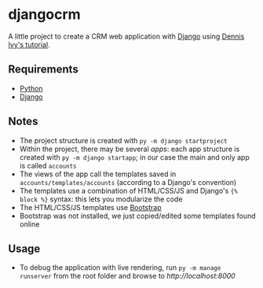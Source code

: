 # djangocrm
A little project to create a CRM web application with [Django](https://www.djangoproject.com/) using [Dennis Ivy's tutorial](https://youtube.com/playlist?list=PL-51WBLyFTg2vW-_6XBoUpE7vpmoR3ztO).

## Requirements
* [Python](https://www.python.org/downloads/)
* [Django](https://www.djangoproject.com/download/)

## Notes
* The project structure is created with `py -m django startproject`
* Within the project, there may be several *apps*: each app structure is created with `py -m django startapp`; in our case the main and only app is called `accounts`
* The views of the app call the templates saved in `accounts/templates/accounts` (according to a Django's convention)
* The templates use a combination of HTML/CSS/JS and Django's `{% block %}` syntax: this lets you modularize the code
* The HTML/CSS/JS templates use [Bootstrap](https://getbootstrap.com/docs/5.1/getting-started/introduction/)
* Bootstrap was not installed, we just copied/edited some templates found online

## Usage
* To debug the application with live rendering, run `py -m manage runserver` from the root folder and browse to *http://localhost:8000*

